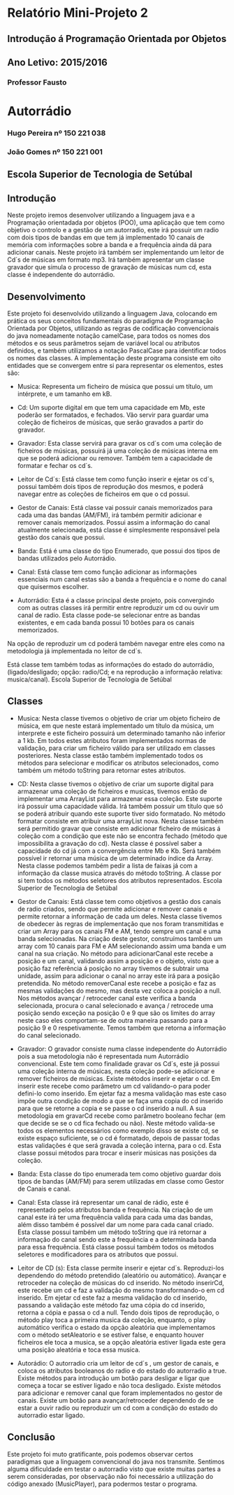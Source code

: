 # Relatório Mini-Projeto 2
## Introdução á Programação Orientada por Objetos
## Ano Letivo: 2015/2016

### Professor Fausto

# Autorrádio

### Hugo Pereira nº 150 221 038
### João Gomes nº 150 221 001

## Escola Superior de Tecnologia de Setúbal


## Introdução
Neste projeto iremos desenvolver utilizando a linguagem java e a Programação orientadada por objetos (POO), uma aplicação que tem como objetivo o controlo e a gestão de um autorradio, este irá possuir um radio com dois tipos de bandas em que tem já implementado 10 canais de memória com informações sobre a banda e a frequência ainda dá para adicionar canais.
Neste projeto irá também ser implementando um leitor de Cd´s de músicas em formato mp3.
Irá também apresentar um classe gravador que simula o processo de gravação de músicas num cd, esta classe é independente do autorrádio.


## Desenvolvimento
Este projeto foi desenvolvido utilizando a linguagem Java, colocando em prática os seus conceitos fundamentais do paradigma de Programação Orientada por Objetos, utilizando as regras de codificação convencionais do java nomeadamente notação camelCase, para todos os nomes dos métodos e os seus parâmetros sejam de variável local ou atributos definidos, e também utilizamos a notação PascalCase para identificar todos os nomes das classes. A implementação deste programa consiste em oito entidades que se convergem entre si para representar os elementos, estes são:

* Musica: Representa um ficheiro de música que possui um título, um intérprete, e um tamanho em kB.

* Cd: Um suporte digital em que tem uma capacidade em Mb, este poderão ser formatados, e fechados. Vão servir para guardar uma coleção de ficheiros de músicas, que serão gravados a partir do gravador.

* Gravador: Esta classe servirá para gravar os cd´s com uma coleção de ficheiros de músicas, possuirá já uma coleção de músicas interna em que se poderá adicionar ou remover. Também tem a capacidade de formatar e fechar os cd´s.

* Leitor de Cd´s: Está classe tem como função inserir e ejetar os cd´s, possui também dois tipos de reprodução dos mesmos, e poderá navegar entre as coleções de ficheiros em que o cd possui.

* Gestor de Canais: Está classe vai possuir canais memorizados para cada uma das bandas (AM/FM), irá também permitir adicionar e remover canais memorizados. Possui assim a informação do canal atualmente selecionada, está classe é simplesmente responsável pela gestão dos canais que possui.

* Banda: Está é uma classe do tipo Enumerado, que possui dos tipos de bandas utilizados pelo Autorrádio.


* Canal: Está classe tem como função adicionar as informações essenciais num canal estas são a banda a frequência e o nome do canal que quisermos escolher.


* Autorrádio: Esta é a classe principal deste projeto, pois convergindo com as outras classes irá permitir entre reproduzir um cd ou ouvir um canal de radio. Esta classe pode-se selecionar entre as bandas existentes, e em cada banda possui 10 botões para os canais memorizados.

Na opção de reproduzir um cd poderá também navegar entre eles como na metodologia já implementada no leitor de cd´s.

Está classe tem também todas as informações do estado do autorrádio, (ligado/desligado; opção: radio/Cd; e na reprodução a informação relativa: musica/canal).
Escola Superior de Tecnologia de Setúbal

## Classes

* Musica: Nesta classe tivemos o objetivo de criar um objeto ficheiro de música, em que neste estará implementado um título da música, um interprete e este ficheiro possuirá um determinado tamanho não inferior a 1 kb. Em todos estes atributos foram implementados normas de validação, para criar um ficheiro válido para ser utilizado em classes posteriores. Nesta classe estão também implementado todos os métodos para selecionar e modificar os atributos selecionados, como também um método toString para retornar estes atributos.

* CD: Nesta classe tivemos o objetivo de criar um suporte digital para armazenar uma coleção de ficheiros e musicas, tivemos então de implementar uma ArrayList para armazenar essa coleção.
Este suporte irá possuir uma capacidade válida.
Irá também possuir um título que só se poderá atribuir quando este suporte tiver sido formatado. No método formatar consiste em atribuir uma arrayList nova.
Nesta classe também será permitido gravar que consiste em adicionar ficheiro de músicas á coleção com a condição que este não se encontra fechado (método que impossibilita a gravação do cd).
Nesta classe é possível saber a capacidade do cd já com a convergência entre Mb e Kb. Será também possível ir retornar uma música de um determinado índice da Array.
Nesta classe podemos também pedir a lista de faixas já com a informação da classe musica através do método toString. A classe por si tem todos os métodos seletores dos atributos representados.
Escola Superior de Tecnologia de Setúbal

* Gestor de Canais:
Está classe tem como objetivos a gestão dos canais de radio criados, sendo que permite adicionar e remover canais e permite retornar a informação de cada um deles.
Nesta classe tivemos de obedecer às regras de implementação que nos foram transmitidas e criar um Array para os canais FM e AM, tendo sempre um canal e uma banda selecionadas.
Na criação deste gestor, construímos também um array com 10 canais para FM e AM selecionando assim uma banda e um canal na sua criação.
No método para adicionarCanal este recebe a posição e um canal, validando assim a posição e o objeto, visto que a posição faz referência á posição no array tivemos de subtrair uma unidade, assim para adicionar o canal no array este irá para a posição pretendida.
No método removerCanal este recebe a posição e faz as mesmas validações do mesmo, mas desta vez coloca a posição a null. Nos métodos avançar / retroceder canal este verifica a banda selecionada, procura o canal selecionado e avança / retrocede uma posição sendo exceção na posição 0 e 9 que são os limites do array neste caso eles comportam-se de outra maneira passando para a posição 9 e 0 respetivamente. Temos também que retorna a informação do canal selecionado.



* Gravador:
O gravador consiste numa classe independente do Autorrádio pois a sua metodologia não é representada num Autorrádio convencional. Este tem como finalidade gravar os Cd´s, este já possui uma coleção interna de músicas, nesta coleção pode-se adicionar e remover ficheiros de músicas. Existe métodos inserir e ejetar o cd. Em inserir este recebe como parâmetro um cd validando-o para poder defini-lo como inserido. Em ejetar faz a mesma validação mas este caso impõe outra condição de modo a que se faça uma copia do cd inserido para que se retorne a copia e se passe o cd inserido a null.
A sua metodologia em gravarCd recebe como parâmetro booleano fechar (em que decide se se o cd fica fechado ou não). Neste método valida-se todos os elementos necessários como exemplo disso se existe cd, se existe espaço suficiente, se o cd é formatado, depois de passar todas estas validações é que será gravada a coleção interna, para o cd.
Esta classe possui métodos para trocar e inserir músicas nas posições da coleção.

* Banda: Esta classe do tipo enumerada tem como objetivo guardar dois tipos de bandas (AM/FM) para serem utilizadas em classe como Gestor de Canais e canal.

* Canal: Esta classe irá representar um canal de rádio, este é representado pelos atributos banda e frequência.
Na criação de um canal este irá ter uma frequência valida para cada uma das bandas, além disso também é possível dar um nome para cada canal criado. Esta classe possui também um método toString que irá retornar a informação do canal sendo este a frequência e a determinada banda para essa frequência. Está classe possui também todos os métodos seletores e modificadores para os atributos que possui.


* Leitor de CD (s): Esta classe permite inserir e ejetar cd´s. Reproduzi-los dependendo do método pretendido (aleatório ou automático).
Avançar e retroceder na coleção de músicas do cd inserido. No método inserirCd, este recebe um cd e faz a validação do mesmo transformando-o em cd inserido. Em ejetar cd este faz a mesma validação do cd inserido, passando a validação este método faz uma cópia do cd inserido, retorna a cópia e passa o cd a null. Tendo dois tipos de reprodução, o método play toca a primeira musica da coleção, enquanto, o play automático verifica o estado da opção aleatória que implementamos com o método setAleatorio e se estiver false, e enquanto houver ficheiros ele toca a musica, se a opção aleatória estiver ligada este gera uma posição aleatória e toca essa musica.

* Autorádio:
O autorradio cria um leitor de cd´s , um gestor de canais, e coloca os atributos booleanos do radio e do estado do autorradio a true.
Existe métodos para introdução um botão para desligar e ligar que começa a tocar se estiver ligado e não toca desligado.
Existe métodos para adicionar e remover canal que foram implementados no gestor de canais.
Existe um botão para avançar/retroceder dependendo de se estar a ouvir radio ou reproduzir um cd com a condição do estado do autorradio estar ligado.



## Conclusão
Este projeto foi muto gratificante, pois podemos observar certos paradigmas que a linguagem convencional do java nos transmite.
Sentimos alguma dificuldade em testar o autorradio visto que existe muitas partes a serem consideradas, por observação não foi necessário a utilização do código anexado (MusicPlayer), para podermos testar o programa.
